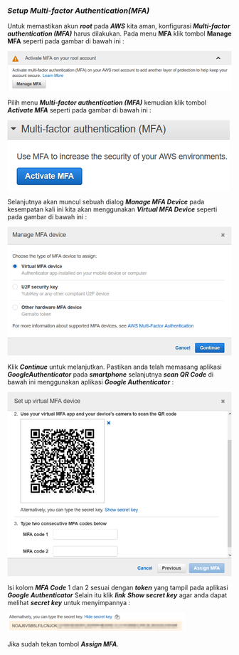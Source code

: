 ### *Setup Multi-factor Authentication(MFA)*  

Untuk memastikan akun ***root*** pada ***AWS*** kita aman, konfigurasi ***Multi-factor authentication (MFA)*** harus dilakukan. Pada menu **MFA** klik tombol **Manage MFA** seperti pada gambar di bawah ini :

<img src="/assets/Manage MFA.png">

Pilih menu ***Multi-factor authentication (MFA)*** kemudian klik tombol ***Activate MFA*** seperti pada gambar di bawah ini :

<img src="/assets/Activate MFA.png">

Selanjutnya akan muncul sebuah dialog ***Manage MFA Device*** pada kesempatan kali ini kita akan menggunakan ***Virtual MFA Device*** seperti pada gambar di bawah ini :

<img src="/assets/Virtual MFA Device.png">

Klik ***Continue*** untuk melanjutkan. Pastikan anda telah memasang aplikasi ***GoogleAuthenticator*** pada ***smartphone*** selanjutnya ***scan QR Code*** di bawah ini menggunakan aplikasi ***Google Authenticator*** :

<img src="/assets/Setup Virtual MFA Device.png">

Isi kolom ***MFA Code*** 1 dan 2 sesuai dengan ***token*** yang tampil pada aplikasi ***Google Authenticator*** Selain itu klik ***link*** ***Show secret key*** agar anda dapat melihat ***secret key*** untuk menyimpannya :

<img src="/assets/MFA Secret Key.png" width=400>

Jika sudah tekan tombol ***Assign MFA***.

